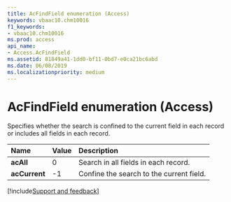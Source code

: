 ```yaml
---
title: AcFindField enumeration (Access)
keywords: vbaac10.chm10016
f1_keywords:
- vbaac10.chm10016
ms.prod: access
api_name:
- Access.AcFindField
ms.assetid: 81849a41-1dd0-bf11-0bd7-e0ca21bc6abd
ms.date: 06/08/2019
ms.localizationpriority: medium
---
```



# AcFindField enumeration (Access)

Specifies whether the search is confined to the current field in each record or includes all fields in each record. 

|Name|Value|Description|
|:-----|:-----|:-----|
|**acAll**|0|Search in all fields in each record.|
|**acCurrent**|-1|Confine the search to the current field.|

[!include[Support and feedback](~/includes/feedback-boilerplate.md)]